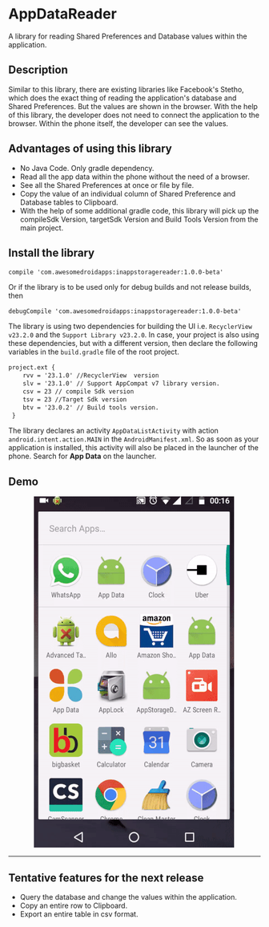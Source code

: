 # AppDataReader

A library for reading Shared Preferences and Database values within the application. 


## Description

Similar to this library, there are existing libraries like Facebook's Stetho, which does the exact thing of reading the application's database and Shared Preferences. But the values are shown in the browser. With the help of this library, the  developer does not need to connect the application to the browser. Within the phone itself, the developer can see the values. 

## Advantages of using this library
* No Java Code. Only gradle dependency.
* Read all the app data within the phone without the need of a browser.
* See all the Shared Preferences at once or file by file.
* Copy the value of an individual column of Shared Preference and Database tables to Clipboard.
* With the help of some additional gradle code, this library will pick up the compileSdk Version, targetSdk Version and  Build Tools Version from the main project.

## Install the library
```
compile 'com.awesomedroidapps:inappstoragereader:1.0.0-beta'
```
Or if the library is to be used only for debug builds and not release builds, then 
```
debugCompile 'com.awesomedroidapps:inappstoragereader:1.0.0-beta'
```

The library is using two dependencies for building the UI i.e. `RecyclerView v23.2.0` and the `Support Library v23.2.0`. In case, your project is also using these dependencies, but with a different version, then declare the following variables in the `build.gradle` file of the root project.

```
project.ext {
    rvv = '23.1.0' //RecyclerView  version
    slv = '23.1.0' // Support AppCompat v7 library version.
    csv = 23 // compile Sdk version
    tsv = 23 //Target Sdk version
    btv = '23.0.2' // Build tools version.
 }
```


The library declares an activity `AppDataListActivity` with action `android.intent.action.MAIN` in the `AndroidManifest.xml`. So as soon as your application is installed, this activity will also be placed in the launcher of the phone. Search for **App Data** on the launcher.  

## Demo 

&nbsp; &nbsp; &nbsp; &nbsp;&nbsp; &nbsp; &nbsp; ![](demo.gif)

***

## Tentative features for the next release

* Query the database and change the values within the application.
* Copy an entire row to Clipboard.
* Export an entire table in csv format.


